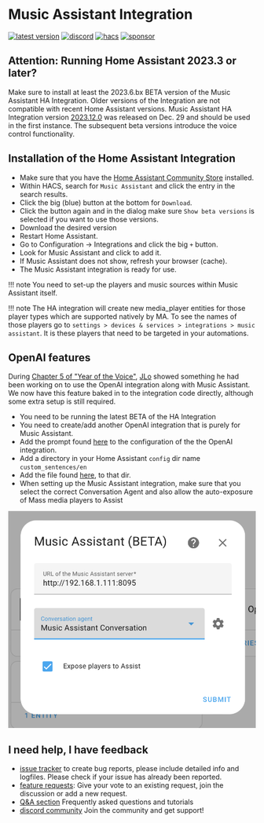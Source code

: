 # Music Assistant Integration

[![latest version](https://img.shields.io/github/release/music-assistant/hass-music-assistant?display_name=tag&include_prereleases&label=latest%20version)](https://github.com/music-assistant/hass-music-assistant/releases)
[![discord](https://img.shields.io/discord/753947050995089438?label=Chat&logo=discord)](https://discord.gg/kaVm8hGpne)
[![hacs](https://img.shields.io/badge/HACS-Default-41BDF5?label=HACS)](https://github.com/hacs/integration)
[![sponsor](https://img.shields.io/github/sponsors/music-assistant?label=sponsors)](https://github.com/sponsors/music-assistant)

## Attention: Running Home Assistant 2023.3 or later?
Make sure to install at least the 2023.6.bx BETA version of the Music Assistant HA Integration. Older versions of the Integration are not compatible with recent Home Assistant versions. Music Assistant HA Integration version [2023.12.0](https://github.com/music-assistant/hass-music-assistant/releases/tag/2023.12.0) was released on Dec. 29 and should be used in the first instance. The subsequent beta versions introduce the voice control functionality.

## Installation of the Home Assistant Integration

- Make sure that you have the [Home Assistant Community Store](https://hacs.xyz/) installed.
- Within HACS, search for `Music Assistant` and click the entry in the search results.
- Click the big (blue) button at the bottom for `Download`.
- Click the button again and in the dialog make sure `Show beta versions` is selected if you want to use those versions.
- Download the desired version
- Restart Home Assistant.
- Go to Configuration -> Integrations and click the big `+` button.
- Look for Music Assistant and click to add it.
- If Music Assistant does not show, refresh your browser (cache).
- The Music Assistant integration is ready for use.

!!! note
    You need to set-up the players and music sources within Music Assistant itself.

!!! note 
    The HA integration will create new media_player entities for those player types which are supported natively by MA. To see the names of those players go to `settings > devices & services > integrations > music assistant`. It is these players that need to be targeted in your automations.

## OpenAI features

During [Chapter 5 of "Year of the Voice"](https://www.youtube.com/live/djEkgoS5dDQ?si=pt8-qYH3PTpsnOq9&t=3699), [JLo](https://blog.jlpouffier.fr/chatgpt-powered-music-search-engine-on-a-local-voice-assistant/) showed something he had been working on to use the OpenAI integration along with Music Assistant. We now have this feature baked in to the integration code directly, although some extra setup is still required.
- You need to be running the latest BETA of the HA Integration
- You need to create/add another OpenAI integration that is purely for Music Assistant.
- Add the prompt found [here](https://github.com/music-assistant/hass-music-assistant/blob/main/prompt/prompt.txt) to the configuration of the the OpenAI integration.
- Add a directory in your Home Assistant `config` dir name `custom_sentences/en`
- Add the file found [here](https://github.com/music-assistant/hass-music-assistant/blob/main/custom_sentences/en/play_media_on_media_player.yaml), to that dir.
- When setting up the Music Assistant integration, make sure that you select the correct Conversation Agent and also
allow the auto-exposure of Mass media players to Assist

![Preview image](assets/screenshots/screen6.png)

## I need help, I have feedback

- [issue tracker](https://github.com/music-assistant/hass-music-assistant/issues) to create bug reports, please include detailed info and logfiles. Please check if your issue has already been reported.
- [feature requests](https://github.com/music-assistant/hass-music-assistant/discussions/categories/feature-requests-and-ideas): Give your vote to an existing request, join the discussion or add a new request.
- [Q&A section](https://github.com/music-assistant/hass-music-assistant/discussions/categories/q-a-faq) Frequently asked questions and tutorials
- [discord community](https://discord.gg/kaVm8hGpne) Join the community and get support!
